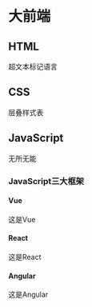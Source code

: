 # 大前端

## HTML

超文本标记语言

## CSS

层叠样式表

## JavaScript

无所无能

### JavaScript三大框架

#### Vue

这是Vue

#### React

这是React

#### Angular

这是Angular
